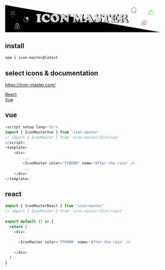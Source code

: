 ![media](https://raw.githubusercontent.com/NAKAK10/IconMaster/main/media/img.jpeg)

## install

```bash
npm i icon-master@latest
```

## select icons & documentation

https://icon-master.com/

<a href="https://icon-master.com/developer/react">React</a>
</br>
<a href="https://icon-master.com/developer/vue">Vue</a>

## vue

```js
<script setup lang='ts'>
import { IconMasterVue } from 'icon-master'
// import { IconMaster } from 'icon-master/dist/vue'
</script>
<template>
    <div>
        ...
        <IconMaster color="ff0000" name="After-the-rain" />
        ...
    </div>
</template>
```

## react

```js
import { IconMasterReact } from 'icon-master'
// import { IconMaster } from 'icon-master/dist/react'

export default () => {
  return (
    <div>
      ...
      <IconMaster color='ff0000' name='After-the-rain' />
      ...
    </div>
  )
}
```
